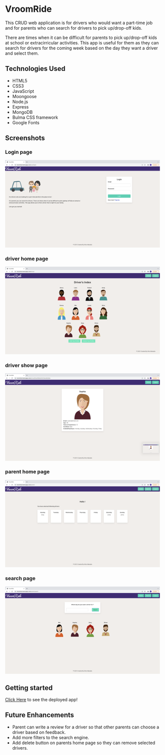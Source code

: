 # VroomRide

This CRUD web application is for drivers who would want a part-time job and for parents who can search for drivers to pick up/drop-off kids.

There are times when it can be difficult for parents to pick up/drop-off kids at school or extracirricular activities. This app is useful for them as they can search for drivers for the coming week based on the day they want a driver and select them.

## Technologies Used

- HTML5
- CSS3
- JavaScript
- Moongoose
- Node.js
- Express
- MongoDB
- Bulma CSS framework
- Google Fonts

## Screenshots
### Login page
![Image of login page](./screen_shots/login_page.png)

### driver home page
![Image of login page](./screen_shots/driver_home_page.png)

### driver show page
![Image of login page](./screen_shots/driver_show_page.png)

### parent home page
![Image of login page](./screen_shots/parent_home_page.png)

### search page
![Image of login page](./screen_shots/search_page.png)

## Getting started

[Click Here](https://vroomride.herokuapp.com/) to see the deployed app!

## Future Enhancements

- Parent can write a review for a driver so that other parents can choose a driver based on feedback.
- Add more filters to the search engine.
- Add delete button on parents home page so they can remove selected drivers.